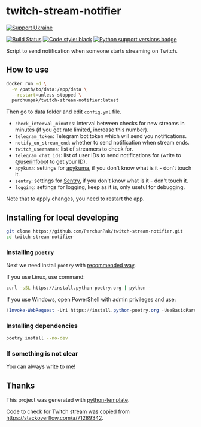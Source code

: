 # twitch-stream-notifier

[![Support Ukraine](https://badgen.net/badge/support/UKRAINE/?color=0057B8&labelColor=FFD700)](https://www.gov.uk/government/news/ukraine-what-you-can-do-to-help)

[![Build Status](https://github.com/PerchunPak/twitch-stream-notifier/actions/workflows/test.yml/badge.svg?branch=master)](https://github.com/PerchunPak/twitch-stream-notifier/actions?query=workflow%3Atest)
[![Code style: black](https://img.shields.io/badge/code%20style-black-000000.svg)](https://github.com/psf/black)
[![Python support versions badge](https://img.shields.io/badge/python-3.8%20%7C%203.9%20%7C%203.10%20%7C%203.11%20%7C%203.12-blue)](https://www.python.org/downloads/)

Script to send notification when someone starts streaming on Twitch.

## How to use

```bash
docker run -d \
  -v /path/to/data:/app/data \
  --restart=unless-stopped \
  perchunpak/twitch-stream-notifier:latest
```

Then go to data folder and edit `config.yml` file.

- `check_interval_minutes`: interval between checks for new streams in minutes (if you get rate limited, increase this number).
- `telegram_token`: Telegram bot token which will send you notifications.
- `notify_on_stream_end`: whether to send notification when stream ends.
- `twitch_usernames`: list of streamers to check for.
- `telegram_chat_ids`: list of user IDs to send notifications for (write to [@userinfobot](https://t.me/userinfobot) to get your ID).
- `apykuma`: settings for [apykuma](https://pypi.com/project/apykuma/), if you don't know what is it - don't touch it.
- `sentry`: settings for [Sentry](https://sentry.io), if you don't know what is it - don't touch it.
- `logging`: settings for logging, keep as it is, only useful for debugging.

Note that to apply changes, you need to restart the app.

## Installing for local developing

```bash
git clone https://github.com/PerchunPak/twitch-stream-notifier.git
cd twitch-stream-notifier
```

### Installing `poetry`

Next we need install `poetry` with [recommended way](https://python-poetry.org/docs/master/#installation).

If you use Linux, use command:

```bash
curl -sSL https://install.python-poetry.org | python -
```

If you use Windows, open PowerShell with admin privileges and use:

```powershell
(Invoke-WebRequest -Uri https://install.python-poetry.org -UseBasicParsing).Content | python -
```

### Installing dependencies

```bash
poetry install --no-dev
```

### If something is not clear

You can always write to me!

## Thanks

This project was generated with [python-template](https://github.com/PerchunPak/python-template).

Code to check for Twitch stream was copied from https://stackoverflow.com/a/71289342.
